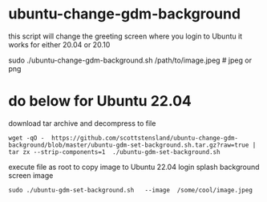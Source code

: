 # ubuntu-change-gdm-background

this script will change the greeting screen where you login to Ubuntu
it works for either 20.04 or 20.10


sudo ./ubuntu-change-gdm-background.sh  /path/to/image.jpeg #  jpeg or png




# do below for Ubuntu 22.04

download tar archive and decompress to file

```
wget -qO -  https://github.com/scottstensland/ubuntu-change-gdm-background/blob/master/ubuntu-gdm-set-background.sh.tar.gz?raw=true |   tar zx --strip-components=1  ./ubuntu-gdm-set-background.sh
```

execute file as root to copy image to Ubuntu 22.04 login splash background screen image

```
sudo ./ubuntu-gdm-set-background.sh   --image  /some/cool/image.jpeg
```

